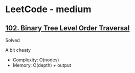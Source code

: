 # LeetCode - medium

## [102. Binary Tree Level Order Traversal](https://leetcode.com/problems/binary-tree-level-order-traversal)

Solved

A bit cheaty

* Complexity: O(nodes)
* Memory: O(depth) + output
